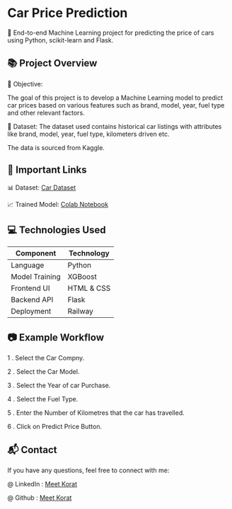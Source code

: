 
# Car Price Prediction 

🚀 End-to-end Machine Learning project for predicting the price of cars using Python, scikit-learn and Flask.




## 📚 Project Overview

🔹 Objective:

The goal of this project is to develop a Machine Learning model to predict car prices based on various features such as brand, model, year, fuel type and other relevant factors.

🔹 Dataset:
The dataset used contains historical car listings with attributes like brand, model, year, fuel type, kilometers driven etc.

The data is sourced from Kaggle.


## 🔗 Important Links

📊 Dataset: [Car Dataset](https://github.com/meetkorat05/Car-Price-Prediction-using-ML/blob/main/Cleaned_Car.csv)

📈 Trained Model: [Colab Notebook](https://github.com/meetkorat05/Car-Price-Prediction-using-ML/blob/main/Car_Price_Prediction_ML.ipynb)



## 💻 Technologies Used

| Component          | Technology                                                                |
| ----------------- | ------------------------------------------------------------------ |
| Language | Python |
| Model Training | XGBoost |
| Frontend UI | HTML & CSS|
| Backend API | Flask|
| Deployment | Railway |

## 📷 Example Workflow

1 . Select the Car Compny.

2 . Select the Car Model.

3 . Select the Year of car Purchase.

4 . Select the Fuel Type.

5 . Enter the Number of Kilometres that the car has travelled.

6 . Click on Predict Price Button.
## 📬 Contact

If you have any questions, feel free to connect with me:

@ LinkedIn : [Meet Korat](https://www.linkedin.com/in/meet-korat-4353a7284/)

@ Github : [Meet Korat](https://github.com/meetkorat05)